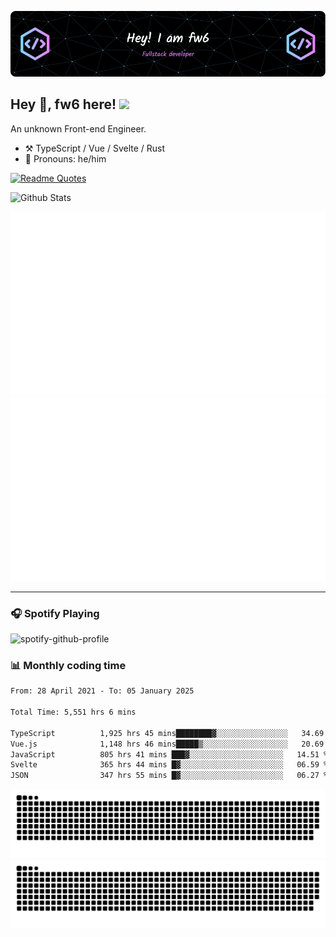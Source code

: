![Header](github-header-image.png)

## Hey 👋, fw6 here! <img src="https://github.githubassets.com/images/mona-whisper.gif" height="24" />


An unknown Front-end Engineer.

-   :hammer_and_pick: TypeScript / Vue / Svelte / Rust
-   :man: Pronouns: he/him


[![Readme Quotes](https://quotes-github-readme.vercel.app/api?type=horizontal&theme=algolia)](https://github.com/piyushsuthar/github-readme-quotes)



![Github Stats](https://github-readme-stats.vercel.app/api?username=fw6&bg_color=30,e96443,904e95&title_color=fff&text_color=fff)

![](https://raw.githubusercontent.com/fw6/github-stats-transparent/output/generated/overview.svg)
![](https://raw.githubusercontent.com/fw6/github-stats-transparent/output/generated/languages.svg)


---

### 🎧 Spotify Playing

<!-- ![spotify-github-profile](/img/default.svg) -->

![spotify-github-profile](https://spotify-github-profile.vercel.app/api/view.svg?uid=r6wn4hdvypv0lkzyrj0e0pjct&cover_image=true&theme=default&show_offline=true&background_color=9a10ad&interchange=true&bar_color_cover=true)



### :bar_chart: Monthly coding time 

<!--START_SECTION:waka-->

```txt
From: 28 April 2021 - To: 05 January 2025

Total Time: 5,551 hrs 6 mins

TypeScript          1,925 hrs 45 mins████████▓░░░░░░░░░░░░░░░░   34.69 %
Vue.js              1,148 hrs 46 mins█████▒░░░░░░░░░░░░░░░░░░░   20.69 %
JavaScript          805 hrs 41 mins ███▓░░░░░░░░░░░░░░░░░░░░░   14.51 %
Svelte              365 hrs 44 mins █▓░░░░░░░░░░░░░░░░░░░░░░░   06.59 %
JSON                347 hrs 55 mins █▓░░░░░░░░░░░░░░░░░░░░░░░   06.27 %
```

<!--END_SECTION:waka-->




![github contribution grid snake animation](https://raw.githubusercontent.com/platane/platane/output/github-contribution-grid-snake-dark.svg#gh-dark-mode-only)![github contribution grid snake animation](https://raw.githubusercontent.com/platane/platane/output/github-contribution-grid-snake.svg#gh-light-mode-only)
